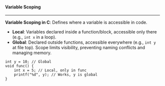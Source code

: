 #### Variable Scoping
___

**Variable Scoping in C**: Defines where a variable is accessible in code. 
- **Local**: Variables declared inside a function/block, accessible only there (e.g., `int x` in a loop).
- **Global**: Declared outside functions, accessible everywhere (e.g., `int y` at file top).
Scope limits visibility, preventing naming conflicts and managing memory.

~~~
int y = 10; // Global
void func() {
    int x = 5; // Local, only in func
    printf("%d", y); // Works, y is global
}
~~~